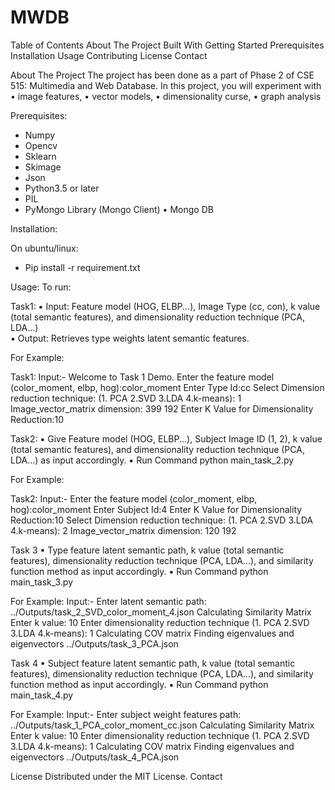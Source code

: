 # MWDB

Table of Contents
        About The Project
            Built With
        Getting Started
            Prerequisites
            Installation
        Usage
        Contributing
        License
        Contact


About The Project
The project has been done as a part of Phase 2 of CSE 515: Multimedia and Web Database.
In this project, you will experiment with
• image features,
• vector models, 
• dimensionality curse,
• graph analysis


Prerequisites:
* Numpy
* Opencv
* Sklearn
* Skimage
* Json
* Python3.5 or later
* PIL 
* PyMongo Library (Mongo Client) 
• Mongo DB 


Installation:


On ubuntu/linux:
* Pip install -r requirement.txt


Usage:
To run:

Task1:
▪ Input: Feature model (HOG, ELBP...), Image Type (cc, con), k value (total semantic features), and dimensionality reduction technique (PCA, LDA...)  
▪ Output: Retrieves type weights latent semantic features. 

For Example:	

Task1:
	Input:-
	   Welcome to Task 1 Demo. Enter the feature model (color_moment, elbp, hog):color_moment
	   Enter Type Id:cc
	   Select Dimension reduction technique: (1. PCA 2.SVD 3.LDA 4.k-means): 1
	   Image_vector_matrix dimension:  399 192
	   Enter K Value for Dimensionality Reduction:10

Task2: 
▪ Give Feature model (HOG, ELBP...), Subject Image ID (1, 2), k value (total semantic features), and dimensionality reduction technique (PCA, LDA...) as input accordingly.
▪ Run Command  python main_task_2.py 


For Example:

Task2: 
	Input:-
	  Enter the feature model (color_moment, elbp, hog):color_moment
	  Enter Subject Id:4
      Enter K Value for Dimensionality Reduction:10
      Select Dimension reduction technique: (1. PCA 2.SVD 3.LDA 4.k-means): 2
      Image_vector_matrix dimension:  120 192


Task 3 
▪ Type feature latent semantic path, k value (total semantic features), dimensionality reduction technique (PCA, LDA...), and similarity function method as input accordingly.
▪ Run Command  python main_task_3.py 

For Example:
	Input:-
		Enter latent semantic path: ../Outputs/task_2_SVD_color_moment_4.json
		Calculating Similarity Matrix
		Enter k value: 10
		Enter dimensionality reduction technique (1. PCA 2.SVD 3.LDA 4.k-means): 1
		Calculating COV matrix
		Finding eigenvalues and eigenvectors
		../Outputs/task_3_PCA.json


Task 4 
▪ Subject feature latent semantic path, k value (total semantic features), dimensionality reduction technique (PCA, LDA...), and similarity function method as input accordingly.
▪ Run Command  python main_task_4.py 

For Example:
	Input:-
		Enter subject weight features path: ../Outputs/task_1_PCA_color_moment_cc.json
		Calculating Similarity Matrix
		Enter k value: 10
		Enter dimensionality reduction technique (1. PCA 2.SVD 3.LDA 4.k-means): 1
		Calculating COV matrix
		Finding eigenvalues and eigenvectors
		../Outputs/task_4_PCA.json












License
Distributed under the MIT License. 
Contact
